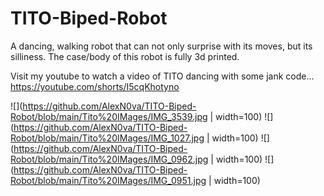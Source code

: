# TITO-Biped-Robot
A dancing, walking robot that can not only surprise with its moves, but its silliness. The case/body of this robot is fully 3d printed. 

Visit my youtube to watch a video of TITO dancing with some jank code... https://youtube.com/shorts/I5cqKhotyno


![](https://github.com/AlexN0va/TITO-Biped-Robot/blob/main/Tito%20IMages/IMG_3539.jpg | width=100)
![](https://github.com/AlexN0va/TITO-Biped-Robot/blob/main/Tito%20IMages/IMG_1027.jpg | width=100)
![](https://github.com/AlexN0va/TITO-Biped-Robot/blob/main/Tito%20IMages/IMG_0962.jpg | width=100)
![](https://github.com/AlexN0va/TITO-Biped-Robot/blob/main/Tito%20IMages/IMG_0951.jpg | width=100)
